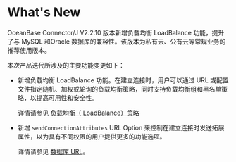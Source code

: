 # What's New 

OceanBase Connector/J V2.2.10 版本新增负载均衡 LoadBalance 功能，提升了与 MySQL 和Oracle 数据库的兼容性。该版本为私有云、公有云等常规业务的推荐使用版本。

本次产品迭代所涉及的主要功能变更如下：

* 新增负载均衡 LoadBalance 功能。在建立连接时，用户可以通过 URL 或配置文件指定随机、加权或轮询的负载均衡策略，同时支持负载均衡组和黑名单策略，以提高可用性和安全性。

  详情请参见 [负载均衡（ LoadBalance）策略](../3.user-guide/9.failover-and-load-balancing-1/2.load-balancing-policy.md)
  
* 新增 `sendConnectionAttributes` URL Option 来控制在建立连接时发送拓展属性，以为具有不同权限的用户提供更多的功能选项。

  详情请参见 [数据库 URL](../3.user-guide/2.data-source-and-url/4.database-url.md)。
  



